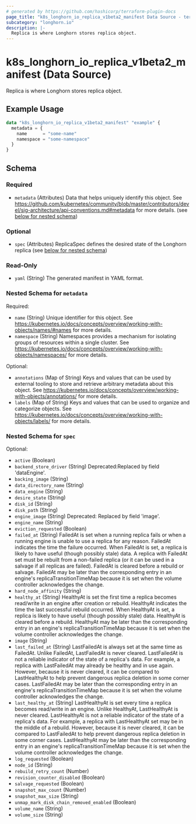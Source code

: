 ```yaml
---
# generated by https://github.com/hashicorp/terraform-plugin-docs
page_title: "k8s_longhorn_io_replica_v1beta2_manifest Data Source - terraform-provider-k8s"
subcategory: "longhorn.io"
description: |-
  Replica is where Longhorn stores replica object.
---
```


# k8s_longhorn_io_replica_v1beta2_manifest (Data Source)

Replica is where Longhorn stores replica object.

## Example Usage

```terraform
data "k8s_longhorn_io_replica_v1beta2_manifest" "example" {
  metadata = {
    name      = "some-name"
    namespace = "some-namespace"
  }
}
```

<!-- schema generated by tfplugindocs -->
## Schema

### Required

- `metadata` (Attributes) Data that helps uniquely identify this object. See https://github.com/kubernetes/community/blob/master/contributors/devel/sig-architecture/api-conventions.md#metadata for more details. (see [below for nested schema](#nestedatt--metadata))

### Optional

- `spec` (Attributes) ReplicaSpec defines the desired state of the Longhorn replica (see [below for nested schema](#nestedatt--spec))

### Read-Only

- `yaml` (String) The generated manifest in YAML format.

<a id="nestedatt--metadata"></a>
### Nested Schema for `metadata`

Required:

- `name` (String) Unique identifier for this object. See https://kubernetes.io/docs/concepts/overview/working-with-objects/names/#names for more details.
- `namespace` (String) Namespaces provides a mechanism for isolating groups of resources within a single cluster. See https://kubernetes.io/docs/concepts/overview/working-with-objects/namespaces/ for more details.

Optional:

- `annotations` (Map of String) Keys and values that can be used by external tooling to store and retrieve arbitrary metadata about this object. See https://kubernetes.io/docs/concepts/overview/working-with-objects/annotations/ for more details.
- `labels` (Map of String) Keys and values that can be used to organize and categorize objects. See https://kubernetes.io/docs/concepts/overview/working-with-objects/labels/ for more details.


<a id="nestedatt--spec"></a>
### Nested Schema for `spec`

Optional:

- `active` (Boolean)
- `backend_store_driver` (String) Deprecated:Replaced by field 'dataEngine'.
- `backing_image` (String)
- `data_directory_name` (String)
- `data_engine` (String)
- `desire_state` (String)
- `disk_id` (String)
- `disk_path` (String)
- `engine_image` (String) Deprecated: Replaced by field 'image'.
- `engine_name` (String)
- `eviction_requested` (Boolean)
- `failed_at` (String) FailedAt is set when a running replica fails or when a running engine is unable to use a replica for any reason. FailedAt indicates the time the failure occurred. When FailedAt is set, a replica is likely to have useful (though possibly stale) data. A replica with FailedAt set must be rebuilt from a non-failed replica (or it can be used in a salvage if all replicas are failed). FailedAt is cleared before a rebuild or salvage. FailedAt may be later than the corresponding entry in an engine's replicaTransitionTimeMap because it is set when the volume controller acknowledges the change.
- `hard_node_affinity` (String)
- `healthy_at` (String) HealthyAt is set the first time a replica becomes read/write in an engine after creation or rebuild. HealthyAt indicates the time the last successful rebuild occurred. When HealthyAt is set, a replica is likely to have useful (though possibly stale) data. HealthyAt is cleared before a rebuild. HealthyAt may be later than the corresponding entry in an engine's replicaTransitionTimeMap because it is set when the volume controller acknowledges the change.
- `image` (String)
- `last_failed_at` (String) LastFailedAt is always set at the same time as FailedAt. Unlike FailedAt, LastFailedAt is never cleared. LastFailedAt is not a reliable indicator of the state of a replica's data. For example, a replica with LastFailedAt may already be healthy and in use again. However, because it is never cleared, it can be compared to LastHealthyAt to help prevent dangerous replica deletion in some corner cases. LastFailedAt may be later than the corresponding entry in an engine's replicaTransitionTimeMap because it is set when the volume controller acknowledges the change.
- `last_healthy_at` (String) LastHealthyAt is set every time a replica becomes read/write in an engine. Unlike HealthyAt, LastHealthyAt is never cleared. LastHealthyAt is not a reliable indicator of the state of a replica's data. For example, a replica with LastHealthyAt set may be in the middle of a rebuild. However, because it is never cleared, it can be compared to LastFailedAt to help prevent dangerous replica deletion in some corner cases. LastHealthyAt may be later than the corresponding entry in an engine's replicaTransitionTimeMap because it is set when the volume controller acknowledges the change.
- `log_requested` (Boolean)
- `node_id` (String)
- `rebuild_retry_count` (Number)
- `revision_counter_disabled` (Boolean)
- `salvage_requested` (Boolean)
- `snapshot_max_count` (Number)
- `snapshot_max_size` (String)
- `unmap_mark_disk_chain_removed_enabled` (Boolean)
- `volume_name` (String)
- `volume_size` (String)
